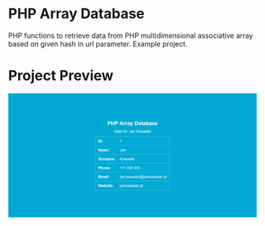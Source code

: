 # PHP Array Database
PHP functions to retrieve data from PHP multidimensional associative array based on given hash in url parameter. Example project.

# Project Preview

![PHP Array Database Preview](https://github.com/gitmasz/PHPArrayDatabase/blob/master/php-array-database-preview.png?raw=true)